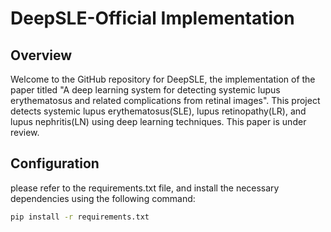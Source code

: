 # DeepSLE-Official Implementation

## Overview
Welcome to the GitHub repository for DeepSLE, the implementation of the paper titled "A deep learning system for detecting systemic lupus erythematosus and related complications from retinal images". This project detects systemic lupus erythematosus(SLE), lupus retinopathy(LR), and lupus nephritis(LN) using deep learning techniques. This paper is under review.

## Configuration
please refer to the requirements.txt file, and install the necessary dependencies using the following command:
```bash
pip install -r requirements.txt
```
